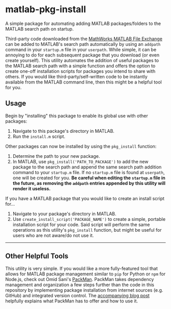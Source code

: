 # matlab-pkg-install

A simple package for automating adding MATLAB packages/folders to the MATLAB search path on
startup.

Third-party code downloaded from the [MathWorks MATLAB File
Exchange](https://www.mathworks.com/matlabcentral/fileexchange/) can be added to MATLAB's
search path automatically by using an `addpath` command in your `startup.m` file in your
`userpath`. While simple, it can be annoying to do for each subsequent package that you
download (or even create yourself). This utility automates the addition of useful packages
to the MATLAB search path with a simple function and offers the option to create one-off
installation scripts for packages you intend to share with others. If you would like
third-party/self-written code to be instantly available from the MATLAB command line, then
this might be a helpful tool for you.

## Usage

Begin by "installing" this package to enable its global use with other packages:

1. Navigate to this package's directory in MATLAB.
2. Run the `install.m` script.

Other packages can now be installed by using the `pkg_install` function:

1. Determine the path to your new package.
2. In MATLAB, use `pkg_install('PATH_TO_PACKAGE')` to add the new package to the search path
   and append the same search path addition command to your `startup.m` file. If no
   `startup.m` file is found at `userpath`, one will be created for you. **Be careful when
   editing the `startup.m` file in the future, as removing the `addpath` entries appended by
   this utility will render it useless.**

If you have a MATLAB package that you would like to create an install script for...

1. Navigate to your package's directory in MATLAB.
2. Use `create_install_script('PACKAGE_NAME')` to create a simple, portable installation
   script for your code. Said script will perform the same operations as this utility's
   `pkg_install` function, but might be useful for users who are not aware/do not use it.

---

## Other Helpful Tools

This utility is very simple. If you would like a more fully-featured tool that allows for
MATLAB package management similar to `pip` for Python or `npm` for Node.js, check out Omid
Sani's [PackMan](https://github.com/OmidS/PackMan). PackMan takes dependency management and
organization a few steps further than the code in this repository by implementing package
installation from internet sources (e.g. GitHub) and integrated version control. The
[accompanying blog post](https://medium.com/@omidsani/packman-c750d2ae0b6f) helpfully
explains what PackMan has to offer and how to use it.
